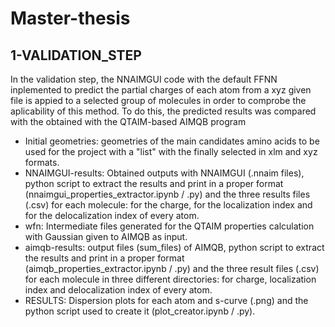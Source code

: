 # Master-thesis

## 1-VALIDATION_STEP
In the validation step, the NNAIMGUI code with the default FFNN inplemented to predict the partial charges of each atom from a xyz given file is appied to a selected group of molecules in order to comprobe the aplicability of this method. To do this, the predicted results was compared with the obtained with the QTAIM-based AIMQB program 

- Initial geometries: geometries of the main candidates amino acids to be used for the project with a "list" with the finally selected in xlm and xyz formats.
- NNAIMGUI-results: Obtained outputs with NNAIMGUI (.nnaim files), python script to extract the results and print in a proper format (nnaimgui_properties_extractor.ipynb / .py) and the three results files (.csv) for each molecule: for the charge, for the localization index and for the delocalization index of every atom.
- wfn: Intermediate files generated for the QTAIM properties calculation with Gaussian given to AIMQB as input.
- aimqb-results: output files (sum_files) of AIMQB, python script to extract the results and print in a proper format (aimqb_properties_extractor.ipynb / .py) and the three result files (.csv) for each molecule in three different directories: for charge, localization index and delocalization index of every atom.
- RESULTS: Dispersion plots for each atom and s-curve (.png) and the python script used to create it (plot_creator.ipynb / .py).

